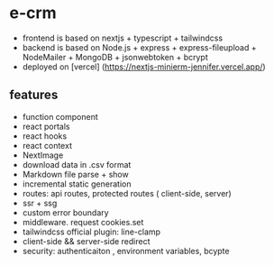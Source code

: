 # e-crm

- frontend is based on nextjs + typescript + tailwindcss
- backend is based on Node.js + express + express-fileupload + NodeMailer + MongoDB + jsonwebtoken + bcrypt
- deployed on [vercel]  (https://nextjs-minierm-jennifer.vercel.app/)

## features

- function component
- react portals
- react hooks
- react context
- NextImage
- download data in .csv format
- Markdown file parse + show
- incremental static generation
- routes: api routes, protected routes ( client-side, server)
- ssr + ssg
- custom error boundary
- middleware. request cookies.set
- tailwindcss official plugin: line-clamp
- client-side && server-side redirect
- security: authenticaiton , environment variables, bcypte
